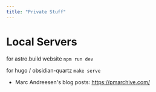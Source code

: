 ```yaml
---
title: "Private Stuff"
---
```


# Local Servers
for astro.build website
`npm run dev`

for hugo / obsidian-quartz
`make serve`

- Marc Andreesen's blog posts: https://pmarchive.com/ 